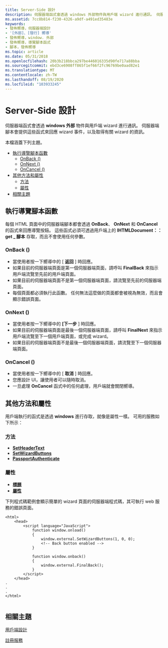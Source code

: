 ```yaml
---
title: Server-Side 設計
description: 伺服器端函式會透過 windows 外部物件與用戶端 wizard 進行通訊。 伺服器端腳本會提供這些函式來回應 wizard 事件，以及取得有關 wizard 的資訊。
ms.assetid: 7cc8b814-f230-4326-a9df-a491ed35483e
keywords:
- 發佈嚮導，伺服器端設計
- '[外部]、[發行] 嚮導'
- 發佈嚮導，window. 外部
- 發佈嚮導，導覽腳本函式
- 腳本，發佈嚮導
ms.topic: article
ms.date: 05/31/2018
ms.openlocfilehash: 20b3b218bbca297be446016335d90fe717a88bba
ms.sourcegitcommit: ebd3ce6908ff865f1ef66f2fc96769be0aad82e1
ms.translationtype: MT
ms.contentlocale: zh-TW
ms.lasthandoff: 08/19/2020
ms.locfileid: "103933245"
---
```

# <a name="server-side-design"></a>Server-Side 設計

伺服器端函式會透過 **windows 外部** 物件與用戶端 wizard 進行通訊。 伺服器端腳本會提供這些函式來回應 wizard 事件，以及取得有關 wizard 的資訊。

本檔涵蓋下列主題。

-   [執行導覽腳本函數](#implementing-navigation-script-functions)
    -   [OnBack () ](#onback)
    -   [OnNext () ](#onnext)
    -   [OnCancel () ](#oncancel)
-   [其他方法和屬性](#other-methods-and-properties)
    -   [方法](#methods)
    -   [屬性](#properties)
-   [相關主題](#related-topics)

## <a name="implementing-navigation-script-functions"></a>執行導覽腳本函數

每個 HTML 頁面中的伺服器端腳本都會透過 **OnBack**、 **OnNext** 和 **OnCancel** 的函式來回應導覽按鈕。 這些函式必須可透過用戶端上的 **IHTMLDocument：： get \_ 腳本** 存取，而且不會使用任何參數。

### <a name="onback"></a>OnBack () 

-   當使用者按一下嚮導中的 [ **返回** ] 時回應。
-   如果目前的伺服器端頁面是第一個伺服器端頁面，請呼叫 **FinalBack** 來指示用戶端流覽至先前的用戶端頁面。
-   如果目前的伺服器端頁面不是第一個伺服器端頁面，請流覽至先前的伺服器端頁面。
-   每個頁面都必須執行此函數。 任何無法這麼做的頁面都會被視為無效，而且會顯示錯誤頁面。

### <a name="onnext"></a>OnNext () 

-   當使用者按一下嚮導中的 **[下一步** ] 時回應。
-   如果目前的伺服器端頁面是最後一個伺服器端頁面，請呼叫 **FinalNext** 來指示用戶端流覽至下一個用戶端頁面，或完成 wizard。
-   如果目前的伺服器端頁面不是最後一個伺服器端頁面，請流覽至下一個伺服器端頁面。

### <a name="oncancel"></a>OnCancel () 

-   當使用者按一下嚮導中的 [ **取消** ] 時回應。
-   您應設計 UI，讓使用者可以隨時取消。
-   一旦處理 **OnCancel** 函式中的任何處理，用戶端就會關閉嚮導。

## <a name="other-methods-and-properties"></a>其他方法和屬性

用戶端執行的函式是透過 **windows** 進行存取，就像是屬性一樣。 可用的服務如下所示：

### <a name="methods"></a>方法

-   [**SetHeaderText**](/windows/desktop/shell/iwebwizardhost-setheadertext)
-   [**SetWizardButtons**](/windows/desktop/shell/iwebwizardhost-setwizardbuttons)
-   [**PassportAuthenticate**](/windows/desktop/shell/inewwdevents-passportauthenticate)

### <a name="properties"></a>屬性

-   [**標題**](/previous-versions/windows/desktop/legacy/bb774352(v=vs.85))
-   [**屬性**](/windows/desktop/shell/iwebwizardhost-property)

下列程式碼範例會顯示簡單的 wizard 頁面的伺服器端程式碼，其可執行 web 服務的錯誤頁面。


```
<html>
    <head>
        <script language="JavaScript">
            function window.onload()
            {
                window.external.SetWizardButtons(1, 0, 0);    
                <!-- Back button enabled -->
            }

            function window.onback()
            {
                window.external.FinalBack();
            }
        </script>
    </head>
.
.
.
</html>
                    
```



## <a name="related-topics"></a>相關主題

<dl> <dt>

[用戶端設計](pubwiz-client.md)
</dt> <dt>

[註冊服務](pubwiz-reg.md)
</dt> </dl>

 

 
